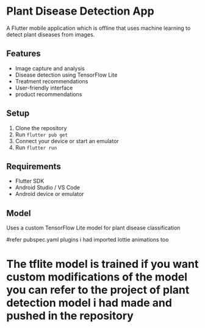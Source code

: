 # Plant Disease Detection App

A Flutter mobile application which is offline that uses machine learning to detect plant diseases from images.

## Features
- Image capture and analysis
- Disease detection using TensorFlow Lite
- Treatment recommendations
- User-friendly interface
- product recommendations

## Setup
1. Clone the repository
2. Run `flutter pub get`
3. Connect your device or start an emulator
4. Run `flutter run`

## Requirements
- Flutter SDK
- Android Studio / VS Code
- Android device or emulator

## Model
Uses a custom TensorFlow Lite model for plant disease classification

#refer pubspec.yaml plugins i had imported lottie animations too 
# The tflite model is trained if you want custom modifications of the model you can refer to the project of plant detection model i had made and pushed in the repository

